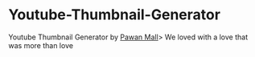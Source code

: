 # Youtube-Thumbnail-Generator
Youtube Thumbnail Generator by [Pawan Mall](http://www.pawanmall.net)> We loved with a love that was more than love


